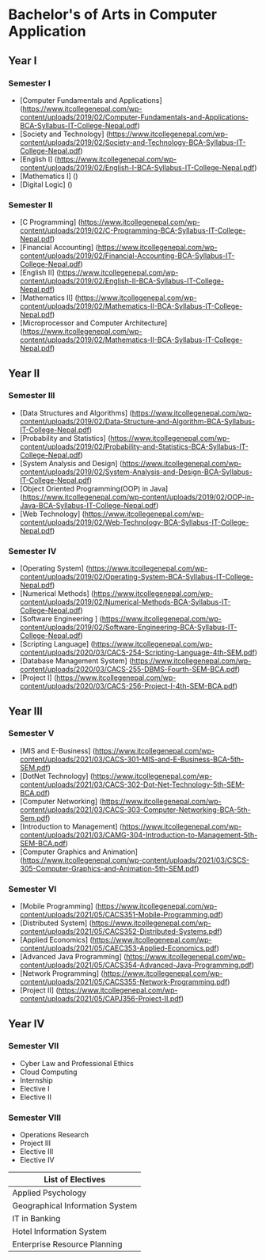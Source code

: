 # Bachelor's of Arts in Computer Application

## Year I
### Semester I
- [Computer Fundamentals and Applications] (https://www.itcollegenepal.com/wp-content/uploads/2019/02/Computer-Fundamentals-and-Applications-BCA-Syllabus-IT-College-Nepal.pdf)
- [Society and Technology] (https://www.itcollegenepal.com/wp-content/uploads/2019/02/Society-and-Technology-BCA-Syllabus-IT-College-Nepal.pdf)
- [English I] (https://www.itcollegenepal.com/wp-content/uploads/2019/02/English-I-BCA-Syllabus-IT-College-Nepal.pdf)
- [Mathematics I] ()
- [Digital Logic] ()
### Semester II
- [C Programming] (https://www.itcollegenepal.com/wp-content/uploads/2019/02/C-Programming-BCA-Syllabus-IT-College-Nepal.pdf)
- [Financial Accounting] (https://www.itcollegenepal.com/wp-content/uploads/2019/02/Financial-Accounting-BCA-Syllabus-IT-College-Nepal.pdf)
- [English II] (https://www.itcollegenepal.com/wp-content/uploads/2019/02/English-II-BCA-Syllabus-IT-College-Nepal.pdf)
- [Mathematics II] (https://www.itcollegenepal.com/wp-content/uploads/2019/02/Mathematics-II-BCA-Syllabus-IT-College-Nepal.pdf)
- [Microprocessor and Computer Architecture] (https://www.itcollegenepal.com/wp-content/uploads/2019/02/Mathematics-II-BCA-Syllabus-IT-College-Nepal.pdf)

## Year II
### Semester III
- [Data Structures and Algorithms] (https://www.itcollegenepal.com/wp-content/uploads/2019/02/Data-Structure-and-Algorithm-BCA-Syllabus-IT-College-Nepal.pdf)
- [Probability and Statistics] (https://www.itcollegenepal.com/wp-content/uploads/2019/02/Probability-and-Statistics-BCA-Syllabus-IT-College-Nepal.pdf)
- [System Analysis and Design] (https://www.itcollegenepal.com/wp-content/uploads/2019/02/System-Analysis-and-Design-BCA-Syllabus-IT-College-Nepal.pdf)
- [Object Oriented Programming(OOP) in Java] (https://www.itcollegenepal.com/wp-content/uploads/2019/02/OOP-in-Java-BCA-Syllabus-IT-College-Nepal.pdf)
- [Web Technology] (https://www.itcollegenepal.com/wp-content/uploads/2019/02/Web-Technology-BCA-Syllabus-IT-College-Nepal.pdf)
### Semester IV
- [Operating System] (https://www.itcollegenepal.com/wp-content/uploads/2019/02/Operating-System-BCA-Syllabus-IT-College-Nepal.pdf)
- [Numerical Methods] (https://www.itcollegenepal.com/wp-content/uploads/2019/02/Numerical-Methods-BCA-Syllabus-IT-College-Nepal.pdf)
- [Software Engineering ] (https://www.itcollegenepal.com/wp-content/uploads/2019/02/Software-Engineering-BCA-Syllabus-IT-College-Nepal.pdf)
- [Scripting Language] (https://www.itcollegenepal.com/wp-content/uploads/2020/03/CACS-254-Scripting-Language-4th-SEM.pdf)
- [Database Management System] (https://www.itcollegenepal.com/wp-content/uploads/2020/03/CACS-255-DBMS-Fourth-SEM-BCA.pdf)
- [Project I] (https://www.itcollegenepal.com/wp-content/uploads/2020/03/CACS-256-Project-I-4th-SEM-BCA.pdf)

## Year III
### Semester V
- [MIS and E-Business] (https://www.itcollegenepal.com/wp-content/uploads/2021/03/CACS-301-MIS-and-E-Business-BCA-5th-SEM.pdf)
- [DotNet Technology] (https://www.itcollegenepal.com/wp-content/uploads/2021/03/CACS-302-Dot-Net-Technology-5th-SEM-BCA.pdf)
- [Computer Networking] (https://www.itcollegenepal.com/wp-content/uploads/2021/03/CACS-303-Computer-Networking-BCA-5th-Sem.pdf)
- [Introduction to Management] (https://www.itcollegenepal.com/wp-content/uploads/2021/03/CAMG-304-Introduction-to-Management-5th-SEM-BCA.pdf)
- [Computer Graphics and Animation] (https://www.itcollegenepal.com/wp-content/uploads/2021/03/CSCS-305-Computer-Graphics-and-Animation-5th-SEM.pdf)
### Semester VI
- [Mobile Programming] (https://www.itcollegenepal.com/wp-content/uploads/2021/05/CACS351-Mobile-Programming.pdf)
- [Distributed System] (https://www.itcollegenepal.com/wp-content/uploads/2021/05/CACS352-Distributed-Systems.pdf)
- [Applied Economics] (https://www.itcollegenepal.com/wp-content/uploads/2021/05/CAEC353-Applied-Economics.pdf)
- [Advanced Java Programming] (https://www.itcollegenepal.com/wp-content/uploads/2021/05/CACS354-Advanced-Java-Programming.pdf)
- [Network Programming] (https://www.itcollegenepal.com/wp-content/uploads/2021/05/CACS355-Network-Programming.pdf)
- [Project II] (https://www.itcollegenepal.com/wp-content/uploads/2021/05/CAPJ356-Project-II.pdf)

## Year IV
### Semester VII
- Cyber Law and Professional Ethics
- Cloud Computing
- Internship
- Elective I
- Elective II
### Semester VIII
- Operations Research
- Project III
- Elective III
- Elective IV

| List of Electives |
|------------------|
| Applied Psychology | Knowledge Engineering |
|  Geographical Information System | Advanced DotNet Technology  |
| IT in Banking | Database Programming |
| Hotel Information System | Database Administration |
| Enterprise Resource Planning | Network Administration |
